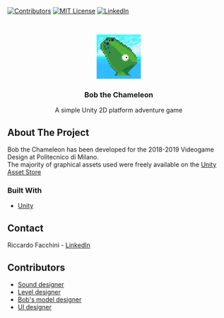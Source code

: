 <!--
*** Many thanks for README template to Othneil Drew: https://github.com/othneildrew
*** Taken from: https://github.com/othneildrew/Best-README-Template
-->





<!-- PROJECT SHIELDS -->
<!--
*** I'm using markdown "reference style" links for readability.
*** Reference links are enclosed in brackets [ ] instead of parentheses ( ).
*** See the bottom of this document for the declaration of the reference variables
*** for contributors-url, forks-url, etc. This is an optional, concise syntax you may use.
*** https://www.markdownguide.org/basic-syntax/#reference-style-links
-->
[![Contributors][contributors-shield]][contributors-url]
[![MIT License][license-shield]][license-url]
[![LinkedIn][linkedin-shield]][linkedin-url]

<!-- PROJECT LOGO -->
<br />
<p align="center">
  <a>
    <img src="BobTheChameleon/Assets/Sprites/BobIcon.png" alt="Logo" width="100" height="100">
  </a>

  <h3 align="center">Bob the Chameleon</h3>

  <p align="center">
    A simple Unity 2D platform adventure game
    <br />
  </p>
</p>

<!-- ABOUT THE PROJECT -->
## About The Project

Bob the Chameleon has been developed for the 2018-2019 Videogame Design at Politecnico di Milano.<br/>
The majority of graphical assets used were freely available on the [Unity Asset Store](https://assetstore.unity.com/)

### Built With
* [Unity](https://unity.com/)

<!-- CONTACT -->
## Contact

Riccardo Facchini - [LinkedIn](https://www.linkedin.com/in/riccardo-facchini-1a8206194/)

<!-- CONTRIBUTORS -->
## Contributors

* <a href="https://github.com/fatherboard">Sound designer</a>
* <a href="https://github.com/alecostella">Level designer</a>
* <a href="https://github.com/urjajhaveri">Bob's model designer</a>  
* <a href="https://github.com/michele-mevi">UI designer</a>

<!-- MARKDOWN LINKS & IMAGES -->
<!-- https://www.markdownguide.org/basic-syntax/#reference-style-links -->
[contributors-shield]: https://img.shields.io/github/contributors/Riccardo95Facchini/BobTheChameleon
[contributors-url]: https://github.com/Riccardo95Facchini/BobTheChameleon/graphs/contributors
[license-shield]: https://img.shields.io/github/license/Riccardo95Facchini/BobTheChameleon
[license-url]: https://github.com/Riccardo95Facchini/BobTheChameleon/blob/master/LICENSE
[linkedin-shield]: https://img.shields.io/badge/-LinkedIn-black.svg?style=flat-square&logo=linkedin&colorB=555
[linkedin-url]: https://linkedin.com/in/riccardo-facchini-1a8206194

